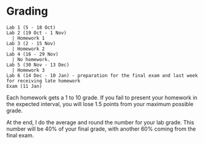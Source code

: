 # Grading

```
Lab 1 (5 - 18 Oct)
Lab 2 (19 Oct - 1 Nov)
  | Homework 1
Lab 3 (2 - 15 Nov)
  | Homework 2
Lab 4 (16 - 29 Nov)
  | No homework.
Lab 5 (30 Nov - 13 Dec)
  | Homework 3
Lab 6 (14 Dec - 10 Jan) - preparation for the final exam and last week for receiving late homework
Exam (11 Jan)
```

Each homework gets a 1 to 10 grade. If you fail to present your homework in the expected interval, you will lose 1.5 points from your maximum possible grade.

At the end, I do the average and round the number for your lab grade. This number will be 40% of your final grade, with another 60% coming from the final exam.
